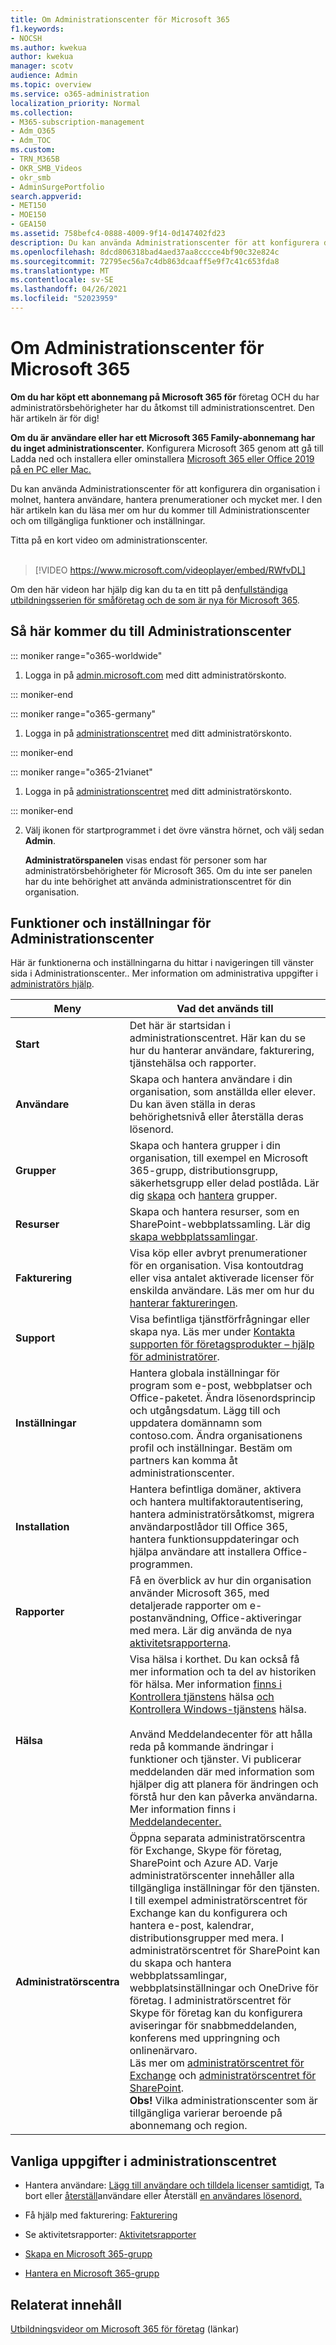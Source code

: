 ```yaml
---
title: Om Administrationscenter för Microsoft 365
f1.keywords:
- NOCSH
ms.author: kwekua
author: kwekua
manager: scotv
audience: Admin
ms.topic: overview
ms.service: o365-administration
localization_priority: Normal
ms.collection:
- M365-subscription-management
- Adm_O365
- Adm_TOC
ms.custom:
- TRN_M365B
- OKR_SMB_Videos
- okr_smb
- AdminSurgePortfolio
search.appverid:
- MET150
- MOE150
- GEA150
ms.assetid: 758befc4-0888-4009-9f14-0d147402fd23
description: Du kan använda Administrationscenter för att konfigurera din organisation i molnet, hantera användare och prenumerationer. Kom igång genom att logga in på kontot som har administratörsbehörighet.
ms.openlocfilehash: 8dcd806318bad4aed37aa8cccce4bf90c32e824c
ms.sourcegitcommit: 72795ec56a7c4db863dcaaff5e9f7c41c653fda8
ms.translationtype: MT
ms.contentlocale: sv-SE
ms.lasthandoff: 04/26/2021
ms.locfileid: "52023959"
---
```

# <a name="about-the-microsoft-365-admin-center"></a>Om Administrationscenter för Microsoft 365

**Om du har köpt ett abonnemang på Microsoft 365 för** företag OCH du har administratörsbehörigheter har du åtkomst till administrationscentret. Den här artikeln är för dig!

**Om du är användare eller har ett Microsoft 365 Family-abonnemang har du inget administrationscenter.** Konfigurera Microsoft 365 genom att gå till Ladda ned och installera eller ominstallera [Microsoft 365 eller Office 2019 på en PC eller Mac.](https://support.microsoft.com/office/4414eaaf-0478-48be-9c42-23adc4716658)

Du kan använda Administrationscenter för att konfigurera din organisation i molnet, hantera användare, hantera prenumerationer och mycket mer. I den här artikeln kan du läsa mer om hur du kommer till Administrationscenter och om tillgängliga funktioner och inställningar.

Titta på en kort video om administrationscenter. <br><br>

> [!VIDEO https://www.microsoft.com/videoplayer/embed/RWfvDL]

Om den här videon har hjälp dig kan du ta en titt på den[fullständiga utbildningsserien för småföretag och de som är nya för Microsoft 365](../../business-video/index.yml).

## <a name="how-to-get-to-the-admin-center"></a>Så här kommer du till Administrationscenter

::: moniker range="o365-worldwide"

1. Logga in på <a href="https://go.microsoft.com/fwlink/p/?linkid=2024339" target="_blank">admin.microsoft.com</a> med ditt administratörskonto.

::: moniker-end

::: moniker range="o365-germany"

1. Logga in på <a href="https://go.microsoft.com/fwlink/p/?linkid=848041" target="_blank">administrationscentret</a> med ditt administratörskonto.

::: moniker-end

::: moniker range="o365-21vianet"

1. Logga in på <a href="https://go.microsoft.com/fwlink/p/?linkid=850627" target="_blank">administrationscentret</a> med ditt administratörskonto.

::: moniker-end

2. Välj ikonen för startprogrammet i det övre vänstra hörnet, och välj sedan **Admin**.

    **Administratörspanelen** visas endast för personer som har administratörsbehörigheter för Microsoft 365. [](../add-users/about-admin-roles.md) Om du inte ser panelen har du inte behörighet att använda administrationscentret för din organisation.

## <a name="admin-center-features-and-settings"></a>Funktioner och inställningar för Administrationscenter

Här är funktionerna och inställningarna du hittar i navigeringen till vänster sida i Administrationscenter.. Mer information om administrativa uppgifter i [administratörs hjälp](https://docs.microsoft.com/microsoft-365/business-video/admin-center-overview).
  
|**Meny**|**Vad det används till**|
|-----|-----|
|**Start** <br/> |Det här är startsidan i administrationscentret. Här kan du se hur du hanterar användare, fakturering, tjänstehälsa och rapporter.  <br/> |
|**Användare** <br/> |Skapa och hantera användare i din organisation, som anställda eller elever. Du kan även ställa in deras behörighetsnivå eller återställa deras lösenord.  <br/> |
|**Grupper** <br/> |Skapa och hantera grupper i din organisation, till exempel en Microsoft 365-grupp, distributionsgrupp, säkerhetsgrupp eller delad postlåda. Lär dig [skapa](../create-groups/create-groups.md) och [hantera](../create-groups/manage-groups.md) grupper.  <br/> |
|**Resurser** <br/> |Skapa och hantera resurser, som en SharePoint-webbplatssamling. Lär dig [skapa webbplatssamlingar](/sharepoint/create-site-collection).  <br/> |
|**Fakturering** <br/> |Visa köp eller avbryt prenumerationer för en organisation. Visa kontoutdrag eller visa antalet aktiverade licenser för enskilda användare. Läs mer om hur du [hanterar faktureringen](../../commerce/index.yml).  <br/> |
|**Support** <br/> | Visa befintliga tjänstförfrågningar eller skapa nya. Läs mer under [Kontakta supporten för företagsprodukter – hjälp för administratörer](../contact-support-for-business-products.md). |
|**Inställningar** <br/> |Hantera globala inställningar för program som e-post, webbplatser och Office-paketet. Ändra lösenordsprincip och utgångsdatum. Lägg till och uppdatera domännamn som contoso.com. Ändra organisationens profil och inställningar. Bestäm om partners kan komma åt administrationscenter.  <br/> |
|**Installation** <br/> |Hantera befintliga domäner, aktivera och hantera multifaktorautentisering, hantera administratörsåtkomst, migrera användarpostlådor till Office 365, hantera funktionsuppdateringar och hjälpa användare att installera Office-programmen. |
|**Rapporter** <br/> |Få en överblick av hur din organisation använder Microsoft 365, med detaljerade rapporter om e-postanvändning, Office-aktiveringar med mera. Lär dig använda de nya [aktivitetsrapporterna](../activity-reports/activity-reports.md).  <br/> |
|**Hälsa** <br/> |Visa hälsa i korthet. Du kan också få mer information och ta del av historiken för hälsa. Mer information [finns i Kontrollera tjänstens](https://docs.microsoft.com/microsoft-365/enterprise/view-service-health) hälsa [och Kontrollera Windows-tjänstens](https://docs.microsoft.com/windows/deployment/update/check-release-health) hälsa.  <br/><br/>Använd Meddelandecenter för att hålla reda på kommande ändringar i funktioner och tjänster. Vi publicerar meddelanden där med information som hjälper dig att planera för ändringen och förstå hur den kan påverka användarna. Mer information finns i [Meddelandecenter.](../manage/message-center.md) <br/> |
|**Administratörscentra** <br/> |Öppna separata administratörscentra för Exchange, Skype för företag, SharePoint och Azure AD. Varje administratörscenter innehåller alla tillgängliga inställningar för den tjänsten.  <br/> I till exempel administratörscentret för Exchange kan du konfigurera och hantera e-post, kalendrar, distributionsgrupper med mera. I administratörscentret för SharePoint kan du skapa och hantera webbplatssamlingar, webbplatsinställningar och OneDrive för företag. I administratörscentret för Skype för företag kan du konfigurera aviseringar för snabbmeddelanden, konferens med uppringning och onlinenärvaro.  <br/> Läs mer om [administratörscentret för Exchange](/exchange/exchange-admin-center) och [administratörscentret för SharePoint](/sharepoint/sharepoint-online).<br/> **Obs!** Vilka administrationscenter som är tillgängliga varierar beroende på abonnemang och region.           |
   
## <a name="common-tasks-in-the-admin-center"></a>Vanliga uppgifter i administrationscentret

- Hantera användare: [Lägg till användare och tilldela licenser samtidigt](../add-users/add-users.md), Ta bort eller [återställ](../add-users/delete-a-user.md)användare eller Återställ [en användares lösenord.](../add-users/reset-passwords.md)

- Få hjälp med fakturering: [Fakturering](../../commerce/index.yml)

- Se aktivitetsrapporter: [Aktivitetsrapporter](../activity-reports/activity-reports.md)

- [Skapa en Microsoft 365-grupp ](../create-groups/create-groups.md)

- [Hantera en Microsoft 365-grupp](../create-groups/manage-groups.md)

## <a name="related-content"></a>Relaterat innehåll

[Utbildningsvideor om Microsoft 365 för företag](../../business-video/index.yml) (länkar)